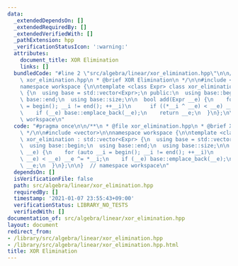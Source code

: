 ```yaml
---
data:
  _extendedDependsOn: []
  _extendedRequiredBy: []
  _extendedVerifiedWith: []
  _pathExtension: hpp
  _verificationStatusIcon: ':warning:'
  attributes:
    document_title: XOR Elimination
    links: []
  bundledCode: "#line 2 \"src/algebra/linear/xor_elimination.hpp\"\n\n/**\n * @file\
    \ xor_elimination.hpp\n * @brief XOR Elimination\n */\n\n#include <vector>\n\n\
    namespace workspace {\n\ntemplate <class Expr> class xor_elimination : std::vector<Expr>\
    \ {\n  using base = std::vector<Expr>;\n public:\n  using base::begin;\n  using\
    \ base::end;\n  using base::size;\n\n  bool add(Expr __e) {\n    for (auto __i\
    \ = begin(); __i != end(); ++__i)\n      if ((*__i ^ __e) < __e) __e ^= *__i;\n\
    \    if (__e) base::emplace_back(__e);\n    return __e;\n  }\n};\n\n}  // namespace\
    \ workspace\n"
  code: "#pragma once\n\n/**\n * @file xor_elimination.hpp\n * @brief XOR Elimination\n\
    \ */\n\n#include <vector>\n\nnamespace workspace {\n\ntemplate <class Expr> class\
    \ xor_elimination : std::vector<Expr> {\n  using base = std::vector<Expr>;\n public:\n\
    \  using base::begin;\n  using base::end;\n  using base::size;\n\n  bool add(Expr\
    \ __e) {\n    for (auto __i = begin(); __i != end(); ++__i)\n      if ((*__i ^\
    \ __e) < __e) __e ^= *__i;\n    if (__e) base::emplace_back(__e);\n    return\
    \ __e;\n  }\n};\n\n}  // namespace workspace\n"
  dependsOn: []
  isVerificationFile: false
  path: src/algebra/linear/xor_elimination.hpp
  requiredBy: []
  timestamp: '2021-01-07 23:55:43+09:00'
  verificationStatus: LIBRARY_NO_TESTS
  verifiedWith: []
documentation_of: src/algebra/linear/xor_elimination.hpp
layout: document
redirect_from:
- /library/src/algebra/linear/xor_elimination.hpp
- /library/src/algebra/linear/xor_elimination.hpp.html
title: XOR Elimination
---
```

